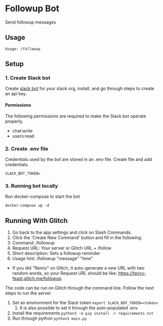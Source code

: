 # Followup Bot

Send followup messages 

## Usage

```
Usage: /followup
```

## Setup

### 1. Create Slack bot
Create <a href="https://api.slack.com/apps">slack bot</a> for your slack org, install, and
go through steps to create an api key.

#### Permissions

The following permissions are required to make the Slack bot operate properly. 

- chat:write
- users:read

### 2. Create .env file

Credentials used by the bot are stored in an .env file. Create file and add credentials.
```
SLACK_BOT_TOKEN=
```

### 3. Running bot locally

Run docker-compose to start the bot
```
docker-compose up -d 
```

## Running With Glitch
1. Go back to the app settings and click on Slash Commands.
2. Click the 'Create New Command' button and fill in the following:
3. Command: /followup
4. Request URL: Your server or Glitch URL + /follow
5. Short description: Sets a followup reminder
6. Usage hint: /followup "message" "time"

- If you did "Remix" on Glitch, it auto-generate a new URL with two random words, so your Request URL should be like: https://fancy-feast.glitch.me/followup.

The code can be run on Glitch through the command line. Follow the next steps to run the server

1. Set an environment for the Slack token `export SLACK_BOT_TOKEN=<token>`
   1. It is also possible to set it through the auto-populated .env
2. Install the requirements `python3 -m pip install -r requirements.txt`
3. Run through python `python3 main.py`